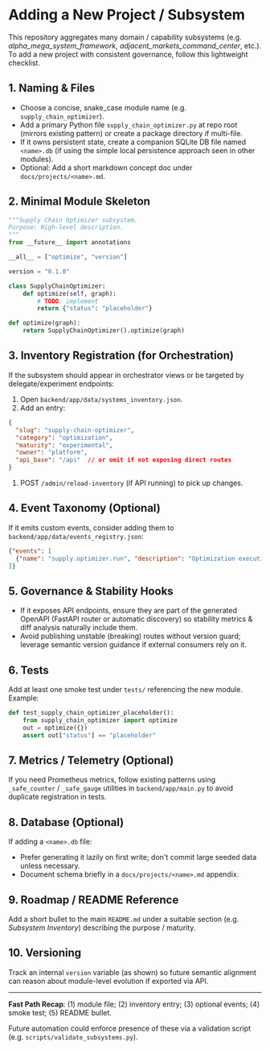 # Adding a New Project / Subsystem

This repository aggregates many domain / capability subsystems (e.g. *alpha_mega_system_framework*,
*adjacent_markets_command_center*, etc.). To add a new project with consistent governance, follow this
lightweight checklist.

## 1. Naming & Files

- Choose a concise, snake_case module name (e.g. `supply_chain_optimizer`).
- Add a primary Python file `supply_chain_optimizer.py` at repo root (mirrors existing pattern) or create a
  package directory if multi-file.
- If it owns persistent state, create a companion SQLite DB file named `<name>.db` (if using the simple local
  persistence approach seen in other modules).
- Optional: Add a short markdown concept doc under `docs/projects/<name>.md`.

## 2. Minimal Module Skeleton

```python
"""Supply Chain Optimizer subsystem.
Purpose: High-level description.
"""
from __future__ import annotations

__all__ = ["optimize", "version"]

version = "0.1.0"

class SupplyChainOptimizer:
    def optimize(self, graph):
        # TODO: implement
        return {"status": "placeholder"}

def optimize(graph):
    return SupplyChainOptimizer().optimize(graph)
```

## 3. Inventory Registration (for Orchestration)

If the subsystem should appear in orchestrator views or be targeted by delegate/experiment endpoints:

1. Open `backend/app/data/systems_inventory.json`.
2. Add an entry:

```json
{
  "slug": "supply-chain-optimizer",
  "category": "optimization",
  "maturity": "experimental",
  "owner": "platform",
  "api_base": "/api"  // or omit if not exposing direct routes
}
```

1. POST `/admin/reload-inventory` (if API running) to pick up changes.

## 4. Event Taxonomy (Optional)

If it emits custom events, consider adding them to `backend/app/data/events_registry.json`:

```json
{"events": [
  {"name": "supply.optimizer.run", "description": "Optimization execution completed"}
]}
```

## 5. Governance & Stability Hooks

- If it exposes API endpoints, ensure they are part of the generated OpenAPI (FastAPI router or automatic
  discovery) so stability metrics & diff analysis naturally include them.
- Avoid publishing unstable (breaking) routes without version guard; leverage semantic version guidance if
  external consumers rely on it.

## 6. Tests

Add at least one smoke test under `tests/` referencing the new module. Example:

```python
def test_supply_chain_optimizer_placeholder():
    from supply_chain_optimizer import optimize
    out = optimize({})
    assert out["status"] == "placeholder"
```

## 7. Metrics / Telemetry (Optional)

If you need Prometheus metrics, follow existing patterns using `_safe_counter` / `_safe_gauge` utilities in
`backend/app/main.py` to avoid duplicate registration in tests.

## 8. Database (Optional)

If adding a `<name>.db` file:

- Prefer generating it lazily on first write; don't commit large seeded data unless necessary.
- Document schema briefly in a `docs/projects/<name>.md` appendix.

## 9. Roadmap / README Reference

Add a short bullet to the main `README.md` under a suitable section (e.g. *Subsystem Inventory*) describing the
purpose / maturity.

## 10. Versioning

Track an internal `version` variable (as shown) so future semantic alignment can reason about module-level
evolution if exported via API.

---
**Fast Path Recap**: (1) module file; (2) inventory entry; (3) optional events; (4) smoke test; (5) README bullet.

Future automation could enforce presence of these via a validation script (e.g. `scripts/validate_subsystems.py`).
